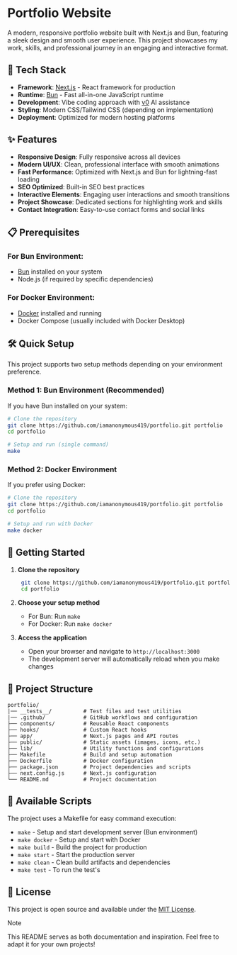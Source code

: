 # Portfolio Website

A modern, responsive portfolio website built with Next.js and Bun, featuring a sleek design and smooth user experience. This project showcases my work, skills, and professional journey in an engaging and interactive format.

## 🚀 Tech Stack

- **Framework**: [Next.js](https://nextjs.org/) - React framework for production
- **Runtime**: [Bun](https://bun.sh/) - Fast all-in-one JavaScript runtime
- **Development**: Vibe coding approach with [v0](https://v0.dev/) AI assistance
- **Styling**: Modern CSS/Tailwind CSS (depending on implementation)
- **Deployment**: Optimized for modern hosting platforms

## ✨ Features

- **Responsive Design**: Fully responsive across all devices
- **Modern UI/UX**: Clean, professional interface with smooth animations
- **Fast Performance**: Optimized with Next.js and Bun for lightning-fast loading
- **SEO Optimized**: Built-in SEO best practices
- **Interactive Elements**: Engaging user interactions and smooth transitions
- **Project Showcase**: Dedicated sections for highlighting work and skills
- **Contact Integration**: Easy-to-use contact forms and social links

## 📋 Prerequisites

### For Bun Environment:

- [Bun](https://bun.sh/) installed on your system
- Node.js (if required by specific dependencies)

### For Docker Environment:

- [Docker](https://www.docker.com/) installed and running
- Docker Compose (usually included with Docker Desktop)

## 🛠️ Quick Setup

This project supports two setup methods depending on your environment preference.

### Method 1: Bun Environment (Recommended)

If you have Bun installed on your system:

```bash
# Clone the repository
git clone https://github.com/iamanonymous419/portfolio.git portfolio
cd portfolio

# Setup and run (single command)
make
```

### Method 2: Docker Environment

If you prefer using Docker:

```bash
# Clone the repository
git clone https://github.com/iamanonymous419/portfolio.git portfolio
cd portfolio

# Setup and run with Docker
make docker
```

## 🚦 Getting Started

1. **Clone the repository**

   ```bash
    git clone https://github.com/iamanonymous419/portfolio.git portfolio
    cd portfolio
   ```

2. **Choose your setup method**

   - For Bun: Run `make`
   - For Docker: Run `make docker`

3. **Access the application**
   - Open your browser and navigate to `http://localhost:3000`
   - The development server will automatically reload when you make changes

## 📁 Project Structure

```
portfolio/
|── __tests__/          # Test files and test utilities
|── .github/            # GitHub workflows and configuration
├── components/         # Reusable React components
├── hooks/              # Custom React hooks
├── app/                # Next.js pages and API routes
├── public/             # Static assets (images, icons, etc.)
├── lib/                # Utility functions and configurations
├── Makefile            # Build and setup automation
├── Dockerfile          # Docker configuration
├── package.json        # Project dependencies and scripts
├── next.config.js      # Next.js configuration
└── README.md           # Project documentation
```

## 🔧 Available Scripts

The project uses a Makefile for easy command execution:

- `make` - Setup and start development server (Bun environment)
- `make docker` - Setup and start with Docker
- `make build` - Build the project for production
- `make start` - Start the production server
- `make clean` - Clean build artifacts and dependencies
- `make test` - To run the test's

## 📄 License

This project is open source and available under the [MIT License](LICENSE).

> [!NOTE]
> This README serves as both documentation and inspiration. Feel free to adapt it for your own projects!
